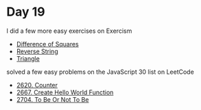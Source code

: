 # Day 19

I did a few more easy exercises on Exercism

- [Difference of Squares](https://exercism.org/tracks/typescript/exercises/difference-of-squares)
- [Reverse String](https://exercism.org/tracks/typescript/exercises/reverse-string)
- [Triangle](https://exercism.org/tracks/typescript/exercises/triangle)

solved a few easy problems on the JavaScript 30 list on LeetCode

- [2620. Counter](https://leetcode.com/problems/counter/)
- [2667. Create Hello World Function](https://leetcode.com/problems/create-hello-world-function/description/)
- [2704. To Be Or Not To Be](https://leetcode.com/problems/to-be-or-not-to-be/description/)

